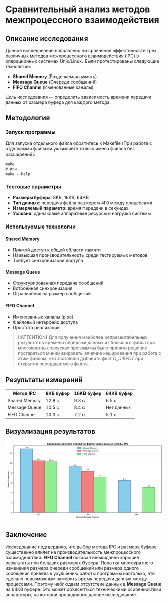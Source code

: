 # Сравнительный анализ методов межпроцессного взаимодействия

## Описание исследования

Данное исследование направлено на сравнение эффективности трех различных методов межпроцессного взаимодействия (IPC) в операционных системах Unix/Linux. Были протестированы следующие технологии:

- **Shared Memory** (Разделяемая память)
- **Message Queue** (Очереди сообщений)
- **FIFO Channel** (Именованные каналы)

Цель исследования — определить зависимость времени передачи данных от размера буфера для каждого метода.

## Методология

### Запуск программы

Для запуска отдельного файла обратитесь к Makefile (При работе с отдельными файлами указывайте только имена файлов без расширений):

```
make
# или
make --help
```

### Тестовые параметры

- **Размеры буфера**: 8KB, 16KB, 64KB
- **Тип данных**: передача файла размером 4Гб между процессами
- **Измеряемый параметр**: время передачи в секундах
- **Условия**: одинаковые аппаратные ресурсы и нагрузка системы

### Используемые технологии

#### Shared Memory

- Прямой доступ к общей области памяти
- Наивысшая производительность среди тестируемых методов
- Требует синхронизации доступа

#### Message Queue

- Структурированная передача сообщений
- Встроенная синхронизация
- Ограничения на размер сообщений

#### FIFO Channel

- Именованные каналы (pipe)
- Файловый интерфейс доступа
- Простота реализации

> [!ATTENTION]
> Для получения наиболее репрезентабельных результатов времени передачи данных из большого файла при многократных запусках программы было принято решение постараться минимизировать влияние кэширования при работе с этим файлом, что заставило добавить флаг _O_DIRECT_ при открытии передаваемого файла.

## Результаты измерений

| Метод IPC     | 8KB буфер | 16KB буфер | 64KB буфер |
| ------------- | --------- | ---------- | ---------- |
| Shared Memory | 12.8 с    | 9.3 с      | 6.5 с      |
| Message Queue | 10.5 с    | 8.4 с      | Нет данных |
| FIFO Channel  | 10.3 с    | 7.2 с      | 5.1 с      |

## Визуализация результатов

<div align="center">
	<img src="imgs/ipc.svg">
</div>

## Заключение

Исследование подтвердило, что выбор метода IPC и размера буфера существенно влияет на производительность межпроцессного взаимодействия. **FIFO Channel** показал неожиданно хорошие результаты при больших размерах буфера. Попытка многократного изменения размера очереди сообщений или размера одного сообщения привела к ухудшению работы программы настолько, что сделало невозможным замерить время передачи данных между процессами. Поэтому наблюдаем отсутствие данных в **Message Queue** на 64KB буфере. Это может объясняться техническими особенностями аппаратуры, на которой проводилось данное исследование.
